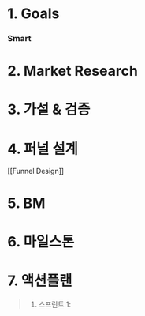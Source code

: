 # **1. Goals**
### Smart 
# **2. Market Research**
# **3. 가설 & 검증**

# **4. 퍼널 설계**
[[Funnel Design]]
# **5. BM**
# **6. 마일스톤**
# **7. 액션플랜**
> 1. 스프린트 1: 